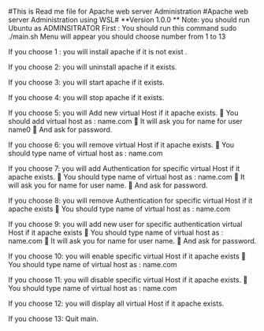 #This is Read me file for Apache web server Administration
            #Apache web server Administration using WSL#
**Version 1.0.0 **
Note:  you should run Ubuntu as ADMINSITRATOR
First :
You should run this command sudo ./main.sh
Menu will appear you should choose number from 1 to 13

If you choose 1 : you will install apache if it is not exist .

If you choose 2: you will uninstall apache if it exists.

If you choose 3: you will start apache if it exists.

If you choose 4: you will stop apache if it exists.

If you choose 5: you will Add new virtual Host if it apache exists.
					You should add virtual host as : name.com
					It will ask you for name for user name0
					And  ask  for password.
				
If you choose 6: you will remove virtual Host if it apache exists.
					You should type name of virtual host as : name.com
				
If you choose 7: you will add Authentication for specific virtual Host if it apache exists.
					You should type name of virtual host as : name.com
					It will ask you for name for user name. 
					And  ask  for password.
			
			
If you choose 8: you will remove Authentication for specific virtual Host if it apache exists
					You should type name of virtual host as : name.com
				
If you choose 9: you will add new user for specific authentication virtual Host if it apache exists
					You should type name of virtual host as : name.com
					It will ask you for name for user name.
					And  ask  for password.
				
If you choose 10: you will enable specific virtual Host if it apache exists
					You should type name of virtual host as : name.com



If you choose 11: you will disable specific virtual Host if it apache exists.
					You should type name of virtual host as : name.com
				
If you choose 12: you will display all virtual Host if it apache exists.

If you choose 13: Quit main.
				
			



